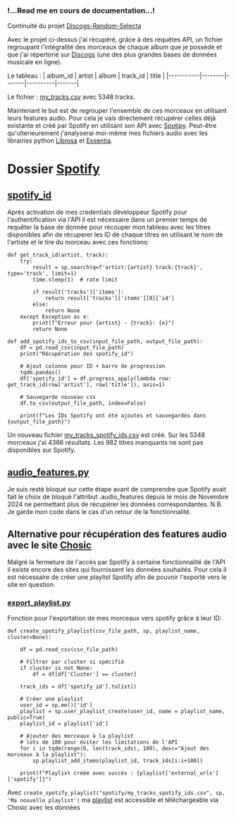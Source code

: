 ### !...Read me en cours de documentation...!

Continuité du projet [Discogs-Random-Selecta](https://github.com/Ben-TerraPi/Discogs-Random-Selecta)


Avec le projet ci-dessus j'ai récupéré, grâce à des requêtes API, un fichier regroupant l'intégralité des morceaux de chaque album que je possède et que j'ai répertorié sur [Discogs](https://www.discogs.com/) (une des plus grandes bases de données musicale en ligne).

Le tableau :
| album_id  | artist | album | track_id | title |
|-----------|--------|-------|----------|-------|

Le fichier : [my_tracks.csv](https://github.com/Ben-TerraPi/clustering_with_audio_feature/blob/main/my_tracks.csv) avec 5348 tracks.

Maintenant le but est de regrouper l'ensemble de ces morceaux en utilisant leurs features audio. Pour cela je vais directement récupérer celles déjà existante et créé par Spotify en utilisant son API avec [Spotipy](https://spotipy.readthedocs.io/en/2.25.1/). Peut-être qu'ulterieurement j'analyserai moi-même mes fichiers audio avec les librairies python [Librosa](https://librosa.org/doc/latest/index.html#) et [Essentia](https://essentia.upf.edu/index.html#).

# Dossier [Spotify](https://github.com/Ben-TerraPi/clustering_with_audio_feature/tree/main/spotify)

## [spotify_id](https://github.com/Ben-TerraPi/clustering_with_audio_feature/blob/main/spotify/spotify_id.py)

Après activation de mes credentials développeur Spotify pour l'authentification via l'API il est nécessaire dans un premier temps de requêter la base de donnée pour recouper mon tableau avec les titres disponibles afin de récuperer les ID de chaque titres en utilisant le nom de l'artiste et le tire du morceau avec ces fonctions:

```
def get_track_id(artist, track):
    try:
        result = sp.search(q=f'artist:{artist} track:{track}', type='track', limit=1)
        time.sleep(1)  # rate limit

        if result['tracks']['items']:
            return result['tracks']['items'][0]['id']
        else:
            return None
    except Exception as e:
        print(f"Erreur pour {artist} - {track}: {e}")
        return None

def add_spotify_ids_to_csv(input_file_path, output_file_path):
    df = pd.read_csv(input_file_path)
    print("Récupération des spotify_id")

    # Ajout colonne pour ID + barre de progression
    tqdm.pandas()
    df['spotify_id'] = df.progress_apply(lambda row: get_track_id(row['artist'], row['title']), axis=1)

    # Sauvegarde nouveau csv
    df.to_csv(output_file_path, index=False)

    print(f"Les IDs Spotify ont été ajoutés et sauvegardés dans {output_file_path}")
```
Un nouveau fichier [my_tracks_spotify_ids.csv](https://github.com/Ben-TerraPi/clustering_with_audio_feature/blob/main/spotify/my_tracks_spotify_ids.csv) est créé. Sur les 5348 morceaux j'ai 4366 résultats. Les 982 titres manquants ne sont pas disponibles sur Spotify.

## [audio_features.py](https://github.com/Ben-TerraPi/clustering_with_audio_feature/blob/main/spotify/audio_features.py)

Je suis resté bloqué sur cette étape avant de comprendre que Spotify avait fait le choix de bloqué l'attribut .audio_features depuis le mois de Novembre 2024 ne permettant plus de récupérer les données correspondantes.
N.B. Je garde mon code dans le cas d'un retour de la fonctionnalité.

## Alternative pour récupération des features audio avec le site [Chosic](https://www.chosic.com/spotify-playlist-sorter/)

Malgré la fermeture de l'accès par Spotify à certaine fonctionnalité de l'API il existe encore des sites qui fournissent les données souhaités. Pour cela il est nécessaire de créer une playlist Spotify afin de pouvoir l'exporté vers le site en question.

### [export_playlist.py](https://github.com/Ben-TerraPi/clustering_with_audio_feature/blob/main/spotify/export_playlist.py)

Fonction pour l'exportation de mes morceaux vers spotify grâce à leur ID:

```
def create_spotify_playlist(csv_file_path, sp, playlist_name, cluster=None):

    df = pd.read_csv(csv_file_path)

    # Filtrer par cluster si spécifié
    if cluster is not None:
        df = df[df['Cluster'] == cluster]

    track_ids = df['spotify_id'].tolist()

    # Créer une playlist
    user_id = sp.me()['id']
    playlist = sp.user_playlist_create(user_id, name = playlist_name, public=True)
    playlist_id = playlist['id']

    # Ajouter des morceaux à la playlist
    # lots de 100 pour éviter les limitations de l'API
    for i in tqdm(range(0, len(track_ids), 100), desc="Ajout des morceaux à la playlist"):
        sp.playlist_add_items(playlist_id, track_ids[i:i+100])

    print(f"Playlist créée avec succès : {playlist['external_urls']['spotify']}")
```

Avec ``` create_spotify_playlist("spotify/my_tracks_spotify_ids.csv", sp, 'Ma nouvelle playlist') ``` ma [playlist](https://open.spotify.com/playlist/7nFejU5iwTVpYQUfFM1G4E) est accessible et téléchargeable via Chosic avec les données 





